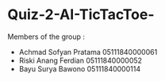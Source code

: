 # Quiz-2-AI-TicTacToe-

Members of the group :

- Achmad Sofyan Pratama 05111840000061
- Riski Anang Ferdian   05111840000052
- Bayu Surya Bawono     05111840000114
